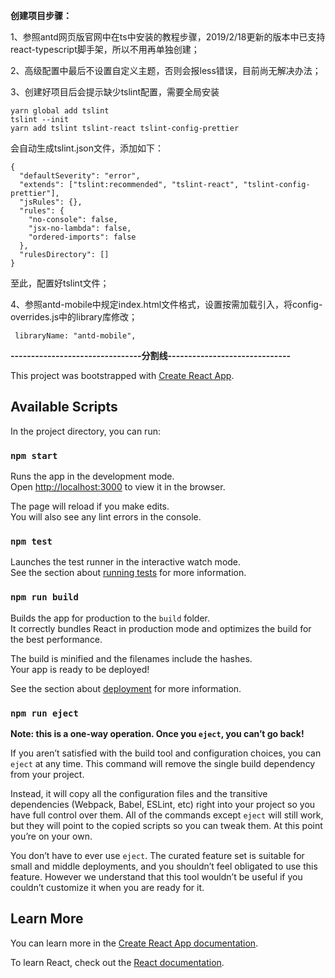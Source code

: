 **创建项目步骤：**

1、参照antd网页版官网中在ts中安装的教程步骤，2019/2/18更新的版本中已支持react-typescript脚手架，所以不用再单独创建；

2、高级配置中最后不设置自定义主题，否则会报less错误，目前尚无解决办法；

3、创建好项目后会提示缺少tslint配置，需要全局安装

    yarn global add tslint
    tslint --init
    yarn add tslint tslint-react tslint-config-prettier
    
  会自动生成tslint.json文件，添加如下：
  
    {
      "defaultSeverity": "error",
      "extends": ["tslint:recommended", "tslint-react", "tslint-config-prettier"],
      "jsRules": {},
      "rules": {
        "no-console": false,
        "jsx-no-lambda": false,
        "ordered-imports": false
      },
      "rulesDirectory": []
    }
    
 至此，配置好tslint文件；
 
 4、参照antd-mobile中规定index.html文件格式，设置按需加载引入，将config-overrides.js中的library库修改；
     
     libraryName: "antd-mobile",
    
**--------------------------------分割线------------------------------**

This project was bootstrapped with [Create React App](https://github.com/facebook/create-react-app).

## Available Scripts

In the project directory, you can run:

### `npm start`

Runs the app in the development mode.<br>
Open [http://localhost:3000](http://localhost:3000) to view it in the browser.

The page will reload if you make edits.<br>
You will also see any lint errors in the console.

### `npm test`

Launches the test runner in the interactive watch mode.<br>
See the section about [running tests](https://facebook.github.io/create-react-app/docs/running-tests) for more information.

### `npm run build`

Builds the app for production to the `build` folder.<br>
It correctly bundles React in production mode and optimizes the build for the best performance.

The build is minified and the filenames include the hashes.<br>
Your app is ready to be deployed!

See the section about [deployment](https://facebook.github.io/create-react-app/docs/deployment) for more information.

### `npm run eject`

**Note: this is a one-way operation. Once you `eject`, you can’t go back!**

If you aren’t satisfied with the build tool and configuration choices, you can `eject` at any time. This command will remove the single build dependency from your project.

Instead, it will copy all the configuration files and the transitive dependencies (Webpack, Babel, ESLint, etc) right into your project so you have full control over them. All of the commands except `eject` will still work, but they will point to the copied scripts so you can tweak them. At this point you’re on your own.

You don’t have to ever use `eject`. The curated feature set is suitable for small and middle deployments, and you shouldn’t feel obligated to use this feature. However we understand that this tool wouldn’t be useful if you couldn’t customize it when you are ready for it.

## Learn More

You can learn more in the [Create React App documentation](https://facebook.github.io/create-react-app/docs/getting-started).

To learn React, check out the [React documentation](https://reactjs.org/).
